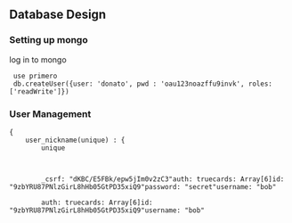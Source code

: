 ## Database Design


### Setting up mongo
log in to mongo

```
 use primero
 db.createUser({user: 'donato', pwd : 'oau123noazffu9invk', roles: ['readWrite']})
```

### User Management

```
{
    user_nickname(unique) : {
        unique
        
        
        
        _csrf: "dKBC/E5FBk/epw5jIm0v2zC3"auth: truecards: Array[6]id: "9zbYRU87PNlzGirL8hHb05GtPD35xiQ9"password: "secret"username: "bob"
        
        auth: truecards: Array[6]id: "9zbYRU87PNlzGirL8hHb05GtPD35xiQ9"username: "bob"